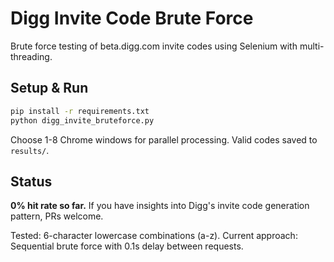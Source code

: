 # Digg Invite Code Brute Force

Brute force testing of beta.digg.com invite codes using Selenium with multi-threading.

## Setup & Run

```bash
pip install -r requirements.txt
python digg_invite_bruteforce.py
```

Choose 1-8 Chrome windows for parallel processing. Valid codes saved to `results/`.

## Status

**0% hit rate so far.** If you have insights into Digg's invite code generation pattern, PRs welcome.

Tested: 6-character lowercase combinations (a-z). 
Current approach: Sequential brute force with 0.1s delay between requests.

